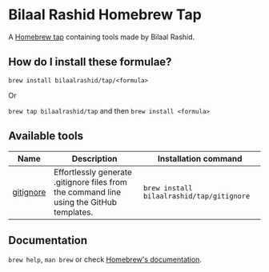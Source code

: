 # Bilaal Rashid Homebrew Tap

A [Homebrew tap](https://docs.brew.sh/Taps) containing tools made by Bilaal Rashid.

## How do I install these formulae?

`brew install bilaalrashid/tap/<formula>`

Or

`brew tap bilaalrashid/tap` and then `brew install <formula>`

## Available tools

| Name | Description | Installation command |
|------|-------------|----------------------|
| [gitignore](https://github.com/bilaalrashid/gitignore/) | Effortlessly generate .gitignore files from the command line using the GitHub templates. | `brew install bilaalrashid/tap/gitignore` |

## Documentation

`brew help`, `man brew` or check [Homebrew's documentation](https://docs.brew.sh).
